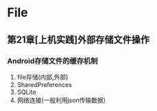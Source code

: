 # File
## 第21章[上机实践]外部存储文件操作
### Android存储文件的缓存机制
1. file存储(内部,外部)
2. SharedPreferences
3. SQLite
4. 网络连接(一般利用json传输数据)

